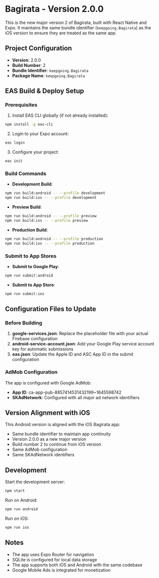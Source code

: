 # Bagirata - Version 2.0.0

This is the new major version 2 of Bagirata, built with React Native and Expo. It maintains the same bundle identifier (`keepgoing.Bagirata`) as the iOS version to ensure they are treated as the same app.

## Project Configuration

- **Version**: 2.0.0
- **Build Number**: 2
- **Bundle Identifier**: `keepgoing.Bagirata`
- **Package Name**: `keepgoing.Bagirata`

## EAS Build & Deploy Setup

### Prerequisites

1. Install EAS CLI globally (if not already installed):

```bash
npm install -g eas-cli
```

2. Login to your Expo account:

```bash
eas login
```

3. Configure your project:

```bash
eas init
```

### Build Commands

- **Development Build**:

```bash
npm run build:android -- --profile development
npm run build:ios -- --profile development
```

- **Preview Build**:

```bash
npm run build:android -- --profile preview
npm run build:ios -- --profile preview
```

- **Production Build**:

```bash
npm run build:android -- --profile production
npm run build:ios -- --profile production
```

### Submit to App Stores

- **Submit to Google Play**:

```bash
npm run submit:android
```

- **Submit to App Store**:

```bash
npm run submit:ios
```

## Configuration Files to Update

### Before Building

1. **google-services.json**: Replace the placeholder file with your actual Firebase configuration
2. **android-service-account.json**: Add your Google Play service account key for automatic submissions
3. **eas.json**: Update the Apple ID and ASC App ID in the submit configuration

### AdMob Configuration

The app is configured with Google AdMob:

- **App ID**: ca-app-pub-8857414531432199~1645598742
- **SKAdNetwork**: Configured with all major ad network identifiers

## Version Alignment with iOS

This Android version is aligned with the iOS Bagirata app:

- Same bundle identifier to maintain app continuity
- Version 2.0.0 as a new major version
- Build number 2 to continue from iOS version
- Same AdMob configuration
- Same SKAdNetwork identifiers

## Development

Start the development server:

```bash
npm start
```

Run on Android:

```bash
npm run android
```

Run on iOS:

```bash
npm run ios
```

## Notes

- The app uses Expo Router for navigation
- SQLite is configured for local data storage
- The app supports both iOS and Android with the same codebase
- Google Mobile Ads is integrated for monetization
